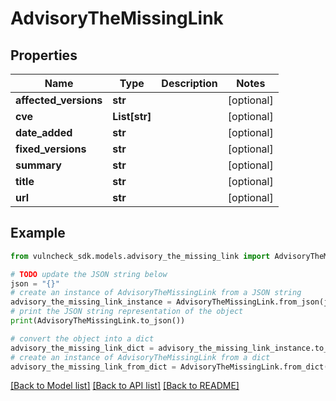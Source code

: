 # AdvisoryTheMissingLink


## Properties

Name | Type | Description | Notes
------------ | ------------- | ------------- | -------------
**affected_versions** | **str** |  | [optional] 
**cve** | **List[str]** |  | [optional] 
**date_added** | **str** |  | [optional] 
**fixed_versions** | **str** |  | [optional] 
**summary** | **str** |  | [optional] 
**title** | **str** |  | [optional] 
**url** | **str** |  | [optional] 

## Example

```python
from vulncheck_sdk.models.advisory_the_missing_link import AdvisoryTheMissingLink

# TODO update the JSON string below
json = "{}"
# create an instance of AdvisoryTheMissingLink from a JSON string
advisory_the_missing_link_instance = AdvisoryTheMissingLink.from_json(json)
# print the JSON string representation of the object
print(AdvisoryTheMissingLink.to_json())

# convert the object into a dict
advisory_the_missing_link_dict = advisory_the_missing_link_instance.to_dict()
# create an instance of AdvisoryTheMissingLink from a dict
advisory_the_missing_link_from_dict = AdvisoryTheMissingLink.from_dict(advisory_the_missing_link_dict)
```
[[Back to Model list]](../README.md#documentation-for-models) [[Back to API list]](../README.md#documentation-for-api-endpoints) [[Back to README]](../README.md)


